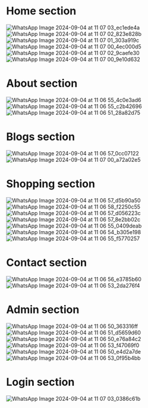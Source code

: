 <!-- Home -->
# Home section
![WhatsApp Image 2024-09-04 at 11 07 03_ec1ede4a](https://github.com/user-attachments/assets/f38d84c8-8fbd-4bbd-ae7b-565308036d1f)
![WhatsApp Image 2024-09-04 at 11 07 02_823e828b](https://github.com/user-attachments/assets/5277ab70-91bd-452f-83ee-320635bc1345)
![WhatsApp Image 2024-09-04 at 11 07 01_303a919c](https://github.com/user-attachments/assets/74281bc5-e119-4d4c-9574-f09bdc84f3d5)
![WhatsApp Image 2024-09-04 at 11 07 00_4ec000d5](https://github.com/user-attachments/assets/2b58a9d6-b726-4ad7-83e6-81910dabe364)
![WhatsApp Image 2024-09-04 at 11 07 02_9caefe30](https://github.com/user-attachments/assets/014f643a-a6e8-4a54-a6f9-bf949e56c079)
![WhatsApp Image 2024-09-04 at 11 07 00_9e10d632](https://github.com/user-attachments/assets/155ce14a-f474-43e0-bd94-3221d55732bb)
<!-- About -->
# About section
![WhatsApp Image 2024-09-04 at 11 06 55_4c0e3ad6](https://github.com/user-attachments/assets/4b22a35e-49a1-42e1-89d5-66e7cfdd07b7)
![WhatsApp Image 2024-09-04 at 11 06 55_c2b42696](https://github.com/user-attachments/assets/9a1381aa-705a-4b24-a23d-afbc4a8cc8a4)
![WhatsApp Image 2024-09-04 at 11 06 51_28a82d75](https://github.com/user-attachments/assets/5b9fb676-bac8-478f-bdb9-4be29b5ac18b)
<!-- Blogs -->
# Blogs section
![WhatsApp Image 2024-09-04 at 11 06 57_0cc07122](https://github.com/user-attachments/assets/0a001d9d-e999-4b41-8b87-2ca7c940fca6)
![WhatsApp Image 2024-09-04 at 11 07 00_a72a02e5](https://github.com/user-attachments/assets/9ab61795-1526-40fb-ae92-7b2fafe5b91f)
<!-- Shopping -->
# Shopping section
![WhatsApp Image 2024-09-04 at 11 06 57_d5b90a50](https://github.com/user-attachments/assets/24a9d495-0d7c-4f4e-a63c-9daa980549d8)
![WhatsApp Image 2024-09-04 at 11 06 58_f2250c55](https://github.com/user-attachments/assets/4c277fcb-64ef-4398-80c9-a950cc7dbada)
![WhatsApp Image 2024-09-04 at 11 06 57_d056223c](https://github.com/user-attachments/assets/c789e902-0bb8-4661-af69-725463561823)
![WhatsApp Image 2024-09-04 at 11 06 57_8e2bb02c](https://github.com/user-attachments/assets/7cd191be-41e1-4099-bcf7-0745c713a4b4)
![WhatsApp Image 2024-09-04 at 11 06 55_0409deab](https://github.com/user-attachments/assets/7e3ec60c-e79f-412c-a74f-f4a549ad85a0)
![WhatsApp Image 2024-09-04 at 11 06 54_b305e198](https://github.com/user-attachments/assets/d32c1cc5-efea-4a3a-9c0e-c3d8a297cd6e)
![WhatsApp Image 2024-09-04 at 11 06 55_f5770257](https://github.com/user-attachments/assets/79d773ab-1cae-4d98-8eb2-8e319baabce3)

<!-- Contact -->
# Contact section
![WhatsApp Image 2024-09-04 at 11 06 56_e3785b60](https://github.com/user-attachments/assets/b33ed05d-ce54-4e20-addf-fbd0df7fe484)
![WhatsApp Image 2024-09-04 at 11 06 53_2da276f4](https://github.com/user-attachments/assets/2624ecd6-613b-4a59-a236-461530d012f0)

<!-- Admin -->
# Admin section
![WhatsApp Image 2024-09-04 at 11 06 50_363316ff](https://github.com/user-attachments/assets/ae5a3467-9eaa-449e-80b6-f5d042e02a5a)
![WhatsApp Image 2024-09-04 at 11 06 51_d5659d60](https://github.com/user-attachments/assets/669b815e-fbe2-4965-9738-db02fa1c5fb2)
![WhatsApp Image 2024-09-04 at 11 06 50_e76a84c2](https://github.com/user-attachments/assets/ceb86dee-b3a2-4818-bb8c-626af0a50591)
![WhatsApp Image 2024-09-04 at 11 06 53_f47069f0](https://github.com/user-attachments/assets/1281bf1d-4a12-4333-99c5-fd0a1e070563)
![WhatsApp Image 2024-09-04 at 11 06 50_e4d2a7de](https://github.com/user-attachments/assets/6737a5dc-27ab-40a0-a275-e540b346bf27)
![WhatsApp Image 2024-09-04 at 11 06 53_0f95b4bb](https://github.com/user-attachments/assets/f802ff2f-8da3-4b33-9268-b709bc22140f)


<!-- Login -->
# Login section
![WhatsApp Image 2024-09-04 at 11 07 03_0386c61b](https://github.com/user-attachments/assets/e35a0363-1fd6-4ff7-a779-fa7432f01df7)

